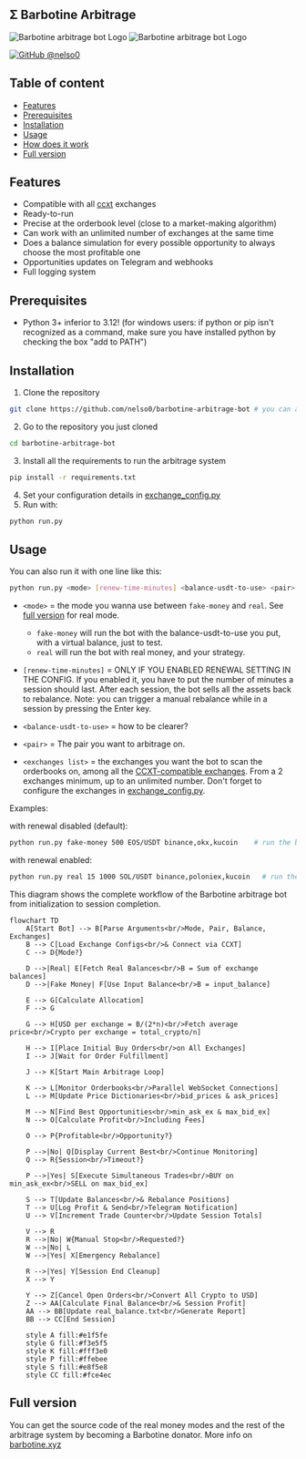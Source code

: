 ## Σ Barbotine Arbitrage
<p align="left">
  <img alt="Barbotine arbitrage bot Logo" height="auto" src="https://i.ibb.co/cgdP6rL/Capture-d-e-cran-2024-07-28-a-15-39-40.png">
  <img alt="Barbotine arbitrage bot Logo" height="auto" src="https://i.ibb.co/wSmHNm8/image.png">
</p>

[![GitHub @nelso0](https://img.shields.io/github/followers/nelso0?label=follow&style=social)](https://github.com/nelso0)

## Table of content
* [Features](#features)
* [Prerequisites](#prerequis)
* [Installation](#installation)
* [Usage](#usage)
* [How does it work](#how)
* [Full version](#full-version)

<a name="features"/>
 
## Features

* Compatible with all [ccxt](https://github.com/ccxt/ccxt) exchanges
* Ready-to-run
* Precise at the orderbook level (close to a market-making algorithm)
* Can work with an unlimited number of exchanges at the same time
* Does a balance simulation for every possible opportunity to always choose the most profitable one
* Opportunities updates on Telegram and webhooks
* Full logging system

<a name="prerequis"/>
 
## Prerequisites

* Python 3+ inferior to 3.12! (for windows users: if python or pip isn't recognized as a command, make sure you have installed python by checking the box "add to PATH")

<a name="installation"/>
 
## Installation

1. Clone the repository 
```sh
git clone https://github.com/nelso0/barbotine-arbitrage-bot # you can also download the zip file
```
2. Go to the repository you just cloned
```sh
cd barbotine-arbitrage-bot
```
3. Install all the requirements to run the arbitrage system
```sh
pip install -r requirements.txt
```
4. Set your configuration details in [exchange_config.py](exchange_config.py)
5. Run with:
```sh
python run.py
```

<a name="usage"/>
 
## Usage

You can also run it with one line like this:

```sh
python run.py <mode> [renew-time-minutes] <balance-usdt-to-use> <pair> <exchanges list separated by commas (no space!)>
```


* ```<mode>``` = the mode you wanna use between ```fake-money``` and ```real```. See [full version](#full-version) for real mode. 
  
  * ```fake-money``` will run the bot with the balance-usdt-to-use you put, with a virtual balance, just to test.
  * ```real``` will run the bot with real money, and your strategy.
  
* ```[renew-time-minutes]``` = ONLY IF YOU ENABLED RENEWAL SETTING IN THE CONFIG. If you enabled it, you have to put the number of minutes a session should last. After each session, the bot sells all the assets back to rebalance. Note: you can trigger a manual rebalance while in a session by pressing the Enter key.

* ```<balance-usdt-to-use>``` = how to be clearer? 

* ```<pair>``` = The pair you want to arbitrage on.

* ```<exchanges list>``` = the exchanges you want the bot to scan the orderbooks on, among all the [CCXT-compatible exchanges](https://github.com/ccxt/ccxt). From a 2 exchanges minimum, up to an unlimited number. Don't forget to configure the exchanges in [exchange_config.py](exchange_config.py).

Examples:

with renewal disabled (default):
```sh
python run.py fake-money 500 EOS/USDT binance,okx,kucoin    # run the bot with 500 USDT and rebalance every 15 minutes, with binance okx and kucoin
```
with renewal enabled:
```sh
python run.py real 15 1000 SOL/USDT binance,poloniex,kucoin   # run the bot with 1000 USDT on binance phemex and bybit on SOL/USDT, and rebalance every 15 minutes.
```

<a name="how"/>
This diagram shows the complete workflow of the Barbotine arbitrage bot from initialization to session completion.

```mermaid
flowchart TD
    A[Start Bot] --> B[Parse Arguments<br/>Mode, Pair, Balance, Exchanges]
    B --> C[Load Exchange Configs<br/>& Connect via CCXT]
    C --> D{Mode?}
    
    D -->|Real| E[Fetch Real Balances<br/>B = Sum of exchange balances]
    D -->|Fake Money| F[Use Input Balance<br/>B = input_balance]
    
    E --> G[Calculate Allocation]
    F --> G
    
    G --> H[USD per exchange = B/(2*n)<br/>Fetch average price<br/>Crypto per exchange = total_crypto/n]
    
    H --> I[Place Initial Buy Orders<br/>on All Exchanges]
    I --> J[Wait for Order Fulfillment]
    
    J --> K[Start Main Arbitrage Loop]
    
    K --> L[Monitor Orderbooks<br/>Parallel WebSocket Connections]
    L --> M[Update Price Dictionaries<br/>bid_prices & ask_prices]
    
    M --> N[Find Best Opportunities<br/>min_ask_ex & max_bid_ex]
    N --> O[Calculate Profit<br/>Including Fees]
    
    O --> P{Profitable<br/>Opportunity?}
    
    P -->|No| Q[Display Current Best<br/>Continue Monitoring]
    Q --> R{Session<br/>Timeout?}
    
    P -->|Yes| S[Execute Simultaneous Trades<br/>BUY on min_ask_ex<br/>SELL on max_bid_ex]
    
    S --> T[Update Balances<br/>& Rebalance Positions]
    T --> U[Log Profit & Send<br/>Telegram Notification]
    U --> V[Increment Trade Counter<br/>Update Session Totals]
    
    V --> R
    R -->|No| W{Manual Stop<br/>Requested?}
    W -->|No| L
    W -->|Yes| X[Emergency Rebalance]
    
    R -->|Yes| Y[Session End Cleanup]
    X --> Y
    
    Y --> Z[Cancel Open Orders<br/>Convert All Crypto to USD]
    Z --> AA[Calculate Final Balance<br/>& Session Profit]
    AA --> BB[Update real_balance.txt<br/>Generate Report]
    BB --> CC[End Session]
    
    style A fill:#e1f5fe
    style G fill:#f3e5f5
    style K fill:#fff3e0
    style P fill:#ffebee
    style S fill:#e8f5e8
    style CC fill:#fce4ec
```

<a name="full-version"/>

## Full version

You can get the source code of the real money modes and the rest of the arbitrage system by becoming a Barbotine donator. More info on [barbotine.xyz](https://barbotine.xyz)
